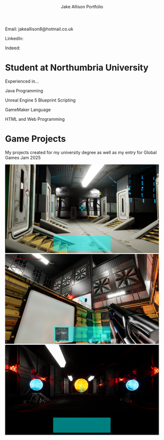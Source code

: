 <html>
<head>
<header>Jake Allison Portfolio</header>
<link rel="stylesheet" href="portfolioStyling.css">  
</head>
<body>
<p>Email: jakeallison8@hotmail.co.uk</p>
<p>LinkedIn:</p>
<p>Indeed:</p>
  
<h1>Student at Northumbria University</h1>

<p>Experienced in...</p>
<p>Java Programming</p>
<p>Unreal Engine 5 Blueprint Scripting </p>
<p>GameMaker Language</p>
<p>HTML and Web Programming</p>

<h1>Game Projects</h1>
<p>My projects created for my university degree as well as my entry for Global Games Jam 2025</p>

<div class="image-row">
  <img src="LC1.png" alt="LC02">
  <img src="LC2.png" alt="LC02">
  <img src="LC3.png" alt="LC02">
</div>


</body>
</html>

